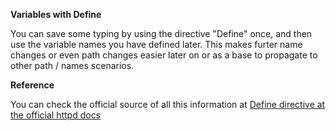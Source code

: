<b>Variables with Define</b>

<p>You can save some typing by using the directive "Define" once, and then use the variable names you have defined later.
This makes furter name changes or even path changes easier later on or as a base to propagate to other path / names scenarios.</p>

<b>Reference</b>

<p>You can check the official source of all this information at <a href="http://httpd.apache.org/docs/current/mod/core.html#define">Define directive at the official httpd docs</a>
